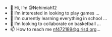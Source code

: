 - 👋 Hi, I’m @Nehimiah12
- 👀 I’m interested in looking to play games ...
- 🌱 I’m currently learning everything in school ...
- 💞️ I’m looking to collaborate on basketball ...
- 📫 How to reach me nf472189@g.risd.org...

<!---
Nehimiah12/Nehimiah12 is a ✨ special ✨ repository because its `README.md` (this file) appears on your GitHub profile.
You can click the Preview link to take a look at your changes.
--->
